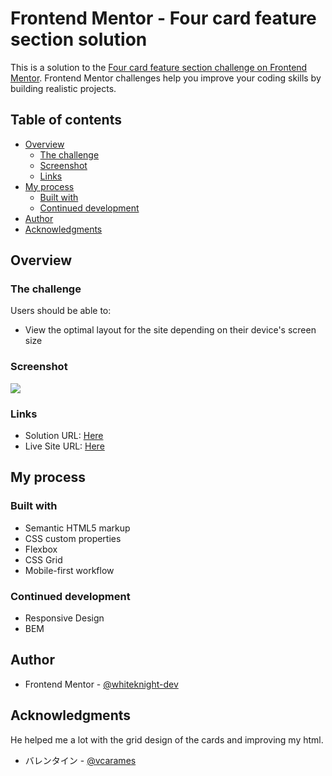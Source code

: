 # Frontend Mentor - Four card feature section solution

This is a solution to the [Four card feature section challenge on Frontend Mentor](https://www.frontendmentor.io/challenges/four-card-feature-section-weK1eFYK). Frontend Mentor challenges help you improve your coding skills by building realistic projects. 

## Table of contents

- [Overview](#overview)
  - [The challenge](#the-challenge)
  - [Screenshot](#screenshot)
  - [Links](#links)
- [My process](#my-process)
  - [Built with](#built-with)
  - [Continued development](#continued-development)
- [Author](#author)
- [Acknowledgments](#acknowledgments)


## Overview

### The challenge

Users should be able to:

- View the optimal layout for the site depending on their device's screen size

### Screenshot

![](./images/desktop-preview.jpg)

### Links

- Solution URL: [Here](https://github.com/whiteknight-dev/Four-Card-Section-FM)
- Live Site URL: [Here](https://whiteknight-dev.github.io/Four-Card-Section-FM/)

## My process

### Built with

- Semantic HTML5 markup
- CSS custom properties
- Flexbox
- CSS Grid
- Mobile-first workflow

### Continued development

- Responsive Design
- BEM

## Author

- Frontend Mentor - [@whiteknight-dev](https://www.frontendmentor.io/profile/whiteknight-dev)

## Acknowledgments

He helped me a lot with the grid design of the cards and improving my html.
- バレンタイン - [@vcarames](https://www.frontendmentor.io/profile/vcarames)
